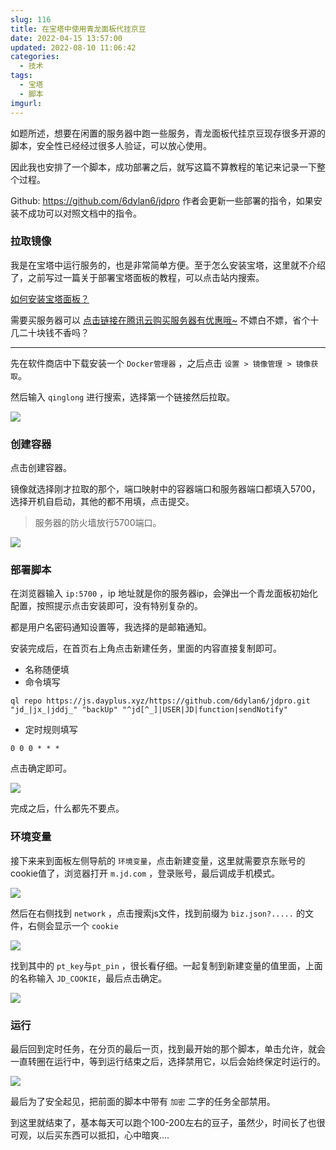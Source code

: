 ```yaml
---
slug: 116
title: 在宝塔中使用青龙面板代挂京豆
date: 2022-04-15 13:57:00
updated: 2022-08-10 11:06:42
categories: 
  - 技术
tags: 
  - 宝塔
  - 脚本
imgurl: 
---
```



如题所述，想要在闲置的服务器中跑一些服务，青龙面板代挂京豆现存很多开源的脚本，安全性已经经过很多人验证，可以放心使用。

<!-- more -->

因此我也安排了一个脚本，成功部署之后，就写这篇不算教程的笔记来记录一下整个过程。

Github: https://github.com/6dylan6/jdpro 
作者会更新一些部署的指令，如果安装不成功可以对照文档中的指令。

### 拉取镜像

我是在宝塔中运行服务的，也是非常简单方便。至于怎么安装宝塔，这里就不介绍了，之前写过一篇关于部署宝塔面板的教程，可以点击站内搜索。

[如何安装宝塔面板？](https://imhan.cn/posts/20210511)

需要买服务器可以 [点击链接在腾讯云购买服务器有优惠哦~](https://curl.qcloud.com/opakHBek) 不嫖白不嫖，省个十几二十块钱不香吗？

---

先在软件商店中下载安装一个 `Docker管理器` ，之后点击 `设置 > 镜像管理 > 镜像获取`。

然后输入 `qinglong` 进行搜索，选择第一个链接然后拉取。

![](https://cdn.staticaly.com/gh/zoer98/pic-cdn@main/2022/04/24/6264d9cbb43e4.png)

### 创建容器

点击创建容器。

镜像就选择刚才拉取的那个，端口映射中的容器端口和服务器端口都填入5700，选择开机自启动，其他的都不用填，点击提交。

>服务器的防火墙放行5700端口。


![](https://cdn.staticaly.com/gh/zoer98/pic-cdn@main/2022/04/24/6264d9e5ed0bb.png)

### 部署脚本

在浏览器输入 `ip:5700` ，ip 地址就是你的服务器ip，会弹出一个青龙面板初始化配置，按照提示点击安装即可，没有特别复杂的。

都是用户名密码通知设置等，我选择的是邮箱通知。

安装完成后，在首页右上角点击新建任务，里面的内容直接复制即可。

* 名称随便填
* 命令填写

```
ql repo https://js.dayplus.xyz/https://github.com/6dylan6/jdpro.git "jd_|jx_|jddj_" "backUp" "^jd[^_]|USER|JD|function|sendNotify"
```
* 定时规则填写

```
0 0 0 * * *
```

点击确定即可。

![](https://cdn.staticaly.com/gh/zoer98/pic-cdn@main/2022/04/24/6264da01401ac.png)

完成之后，什么都先不要点。

### 环境变量

接下来来到面板左侧导航的 `环境变量`，点击新建变量，这里就需要京东账号的cookie值了，浏览器打开 `m.jd.com` ，登录账号，最后调成手机模式。

![](https://cdn.staticaly.com/gh/zoer98/pic-cdn@main/2022/04/24/6264da11d338a.png)

然后在右侧找到 `network` ，点击搜索js文件，找到前缀为 `biz.json?.....` 的文件，右侧会显示一个 `cookie`

![](https://cdn.staticaly.com/gh/zoer98/pic-cdn@main/2022/04/24/6264da1ed479e.png)

找到其中的 `pt_key`与`pt_pin` ，很长看仔细。一起复制到新建变量的值里面，上面的名称输入 `JD_COOKIE`，最后点击确定。

![](https://cdn.staticaly.com/gh/zoer98/pic-cdn@main/2022/04/24/6264da2b927ca.png)

### 运行

最后回到定时任务，在分页的最后一页，找到最开始的那个脚本，单击允许，就会一直转圈在运行中，等到运行结束之后，选择禁用它，以后会始终保定时运行的。

![](https://cdn.staticaly.com/gh/zoer98/pic-cdn@main/2022/04/24/6264da3ccc796.png)

最后为了安全起见，把前面的脚本中带有 `加密` 二字的任务全部禁用。

到这里就结束了，基本每天可以跑个100-200左右的豆子，虽然少，时间长了也很可观，以后买东西可以抵扣，心中暗爽....
